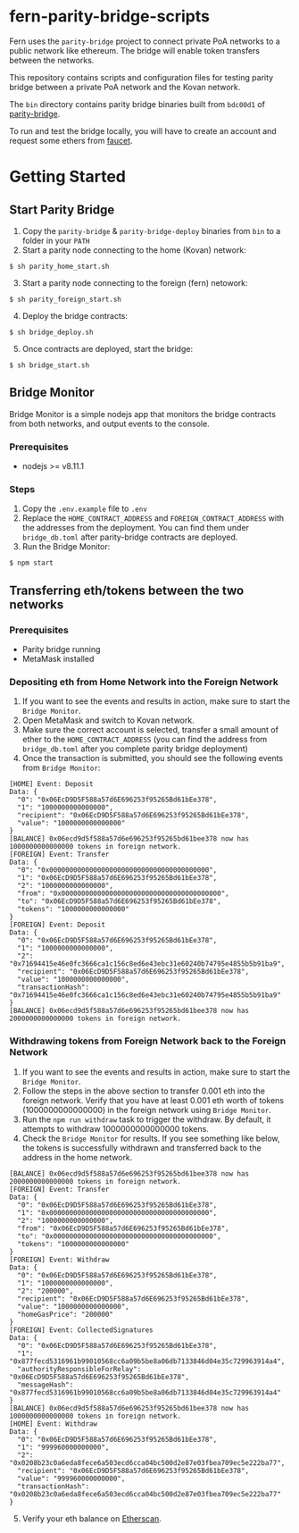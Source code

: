 # fern-parity-bridge-scripts
Fern uses the `parity-bridge` project to connect private PoA networks to a public network like ethereum. The bridge will enable token transfers between the networks.

This repository contains scripts and configuration files for testing parity bridge between a private PoA network and the Kovan network.

The `bin` directory contains parity bridge binaries built from `bdc00d1` of [parity-bridge](https://github.com/paritytech/parity-bridge).

To run and test the bridge locally, you will have to create an account and request some ethers from [faucet](https://gitter.im/kovan-testnet/faucet).

# Getting Started

## Start Parity Bridge
1. Copy the `parity-bridge` & `parity-bridge-deploy` binaries from `bin` to a folder in your `PATH`
2. Start a parity node connecting to the home (Kovan) network: 
```
$ sh parity_home_start.sh
```
3. Start a parity node connecting to the foreign (fern) netowork:
```
$ sh parity_foreign_start.sh
``` 
4. Deploy the bridge contracts:
```
$ sh bridge_deploy.sh
```
5. Once contracts are deployed, start the bridge:
```
$ sh bridge_start.sh
```

## Bridge Monitor
Bridge Monitor is a simple nodejs app that monitors the bridge contracts from both networks, and output events to the console.

### Prerequisites
- nodejs >= v8.11.1

### Steps
1. Copy the `.env.example` file to `.env`
2. Replace the `HOME_CONTRACT_ADDRESS` and `FOREIGN_CONTRACT_ADDRESS` with the addresses from the deployment. You can find them under `bridge_db.toml` after parity-bridge contracts are deployed.
3. Run the Bridge Monitor:
```
$ npm start
```

## Transferring eth/tokens between the two networks

### Prerequisites
- Parity bridge running
- MetaMask installed

### Depositing eth from Home Network into the Foreign Network
1. If you want to see the events and results in action, make sure to start the `Bridge Monitor`.
2. Open MetaMask and switch to Kovan network.
3. Make sure the correct account is selected, transfer a small amount of ether to the `HOME_CONTRACT_ADDRESS` (you can find the address from `bridge_db.toml` after you complete parity bridge deployment)
4. Once the transaction is submitted, you should see the following events from `Bridge Monitor`:
```
[HOME] Event: Deposit
Data: {
  "0": "0x06EcD9D5F588a57d6E696253f95265Bd61bEe378",
  "1": "1000000000000000",
  "recipient": "0x06EcD9D5F588a57d6E696253f95265Bd61bEe378",
  "value": "1000000000000000"
}
[BALANCE] 0x06ecd9d5f588a57d6e696253f95265bd61bee378 now has 1000000000000000 tokens in foreign network.
[FOREIGN] Event: Transfer
Data: {
  "0": "0x0000000000000000000000000000000000000000",
  "1": "0x06EcD9D5F588a57d6E696253f95265Bd61bEe378",
  "2": "1000000000000000",
  "from": "0x0000000000000000000000000000000000000000",
  "to": "0x06EcD9D5F588a57d6E696253f95265Bd61bEe378",
  "tokens": "1000000000000000"
}
[FOREIGN] Event: Deposit
Data: {
  "0": "0x06EcD9D5F588a57d6E696253f95265Bd61bEe378",
  "1": "1000000000000000",
  "2": "0x71694415e46e0fc3666ca1c156c8ed6e43ebc31e60240b74795e4855b5b91ba9",
  "recipient": "0x06EcD9D5F588a57d6E696253f95265Bd61bEe378",
  "value": "1000000000000000",
  "transactionHash": "0x71694415e46e0fc3666ca1c156c8ed6e43ebc31e60240b74795e4855b5b91ba9"
}
[BALANCE] 0x06ecd9d5f588a57d6e696253f95265bd61bee378 now has 2000000000000000 tokens in foreign network.
```

### Withdrawing tokens from Foreign Network back to the Foreign Network
1. If you want to see the events and results in action, make sure to start the `Bridge Monitor`.
2. Follow the steps in the above section to transfer 0.001 eth into the foreign network. Verify that you have at least 0.001 eth worth of tokens (1000000000000000) in the foreign network using `Bridge Monitor`.
3. Run the `npm run withdraw` task to trigger the withdraw. By default, it attempts to withdraw 1000000000000000 tokens.
4. Check the `Bridge Monitor` for results. If you see something like below, the tokens is successfully withdrawn and transferred back to the address in the home network.
```
[BALANCE] 0x06ecd9d5f588a57d6e696253f95265bd61bee378 now has 2000000000000000 tokens in foreign network.
[FOREIGN] Event: Transfer
Data: {
  "0": "0x06EcD9D5F588a57d6E696253f95265Bd61bEe378",
  "1": "0x0000000000000000000000000000000000000000",
  "2": "1000000000000000",
  "from": "0x06EcD9D5F588a57d6E696253f95265Bd61bEe378",
  "to": "0x0000000000000000000000000000000000000000",
  "tokens": "1000000000000000"
}
[FOREIGN] Event: Withdraw
Data: {
  "0": "0x06EcD9D5F588a57d6E696253f95265Bd61bEe378",
  "1": "1000000000000000",
  "2": "200000",
  "recipient": "0x06EcD9D5F588a57d6E696253f95265Bd61bEe378",
  "value": "1000000000000000",
  "homeGasPrice": "200000"
}
[FOREIGN] Event: CollectedSignatures
Data: {
  "0": "0x06EcD9D5F588a57d6E696253f95265Bd61bEe378",
  "1": "0x877fecd5316961b99010568cc6a09b5be8a06db7133846d04e35c729963914a4",
  "authorityResponsibleForRelay": "0x06EcD9D5F588a57d6E696253f95265Bd61bEe378",
  "messageHash": "0x877fecd5316961b99010568cc6a09b5be8a06db7133846d04e35c729963914a4"
}
[BALANCE] 0x06ecd9d5f588a57d6e696253f95265bd61bee378 now has 1000000000000000 tokens in foreign network.
[HOME] Event: Withdraw
Data: {
  "0": "0x06EcD9D5F588a57d6E696253f95265Bd61bEe378",
  "1": "999960000000000",
  "2": "0x0208b23c0a6eda8fece6a503ecd6cca04bc500d2e87e03fbea709ec5e222ba77",
  "recipient": "0x06EcD9D5F588a57d6E696253f95265Bd61bEe378",
  "value": "999960000000000",
  "transactionHash": "0x0208b23c0a6eda8fece6a503ecd6cca04bc500d2e87e03fbea709ec5e222ba77"
}
```
5. Verify your eth balance on [Etherscan](https://kovan.etherscan.io).
